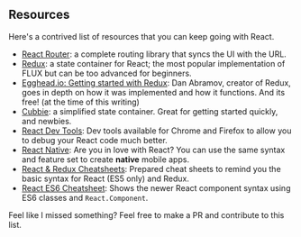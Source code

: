## Resources

Here's a contrived list of resources that you can keep going with React.

- [React Router](https://github.com/reactjs/react-router): a complete routing library that syncs the UI with the URL. 
- [Redux](https://github.com/reactjs/redux): a state container for React; the most popular implementation of FLUX but can be too advanced for beginners.
- [Egghead.io: Getting started with Redux](https://egghead.io/series/getting-started-with-redux): Dan Abramov, creator of Redux, goes in depth on how it was implemented and how it functions. And its free! (at the time of this writing)
- [Cubbie](https://github.com/samueleaton/cubbie): a simplified state container. Great for getting started quickly, and newbies. 
- [React Dev Tools](https://facebook.github.io/react/blog/2015/09/02/new-react-developer-tools.html): Dev tools available for Chrome and Firefox to allow you to debug your React code much better. 
- [React Native](https://facebook.github.io/react-native/): Are you in love with React? You can use the same syntax and feature set to create **native** mobile apps. 
- [React & Redux Cheatsheets](https://egghead.io/react-redux-cheatsheets): Prepared cheat sheets to remind you the basic syntax for React (ES5 only) and Redux.
- [React ES6 Cheatsheet](http://jamesknelson.com/wp-content/uploads/2016/01/react-with-babel-cheatsheet.pdf): Shows the newer React component syntax using ES6 classes and `React.Component`.

Feel like I missed something? Feel free to make a PR and contribute to this list. 